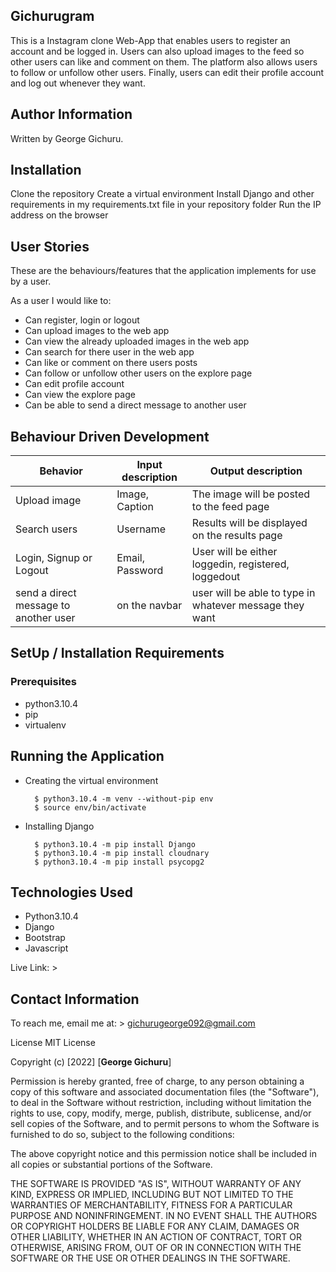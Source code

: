 ## Gichurugram

This is a Instagram clone Web-App that enables users to register an account and be logged in. Users can also upload images to the feed so other users can like and comment on them. The platform also allows users to follow or unfollow other users. Finally, users can edit their profile account and log out whenever they want.

## Author Information

Written by George Gichuru.

## Installation

Clone the repository
Create a virtual environment
Install Django and other requirements in my requirements.txt file in your repository folder
Run the IP address on the browser

## User Stories

These are the behaviours/features that the application implements for use by a user.

As a user I would like to:

- Can register, login or logout
- Can upload images to the web app
- Can view the already uploaded images in the web app
- Can search for there user in the web app
- Can like or comment on there users posts
- Can follow or unfollow other users on the explore page
- Can edit profile account
- Can view the explore page
- Can be able to send a direct message to another user 

## Behaviour Driven Development

| Behavior                | Input description | Output description                                  |
| ----------------------- | ----------------- | --------------------------------------------------- |
| Upload image            | Image, Caption    | The image will be posted to the feed page           |
| Search users            | Username          | Results will be displayed on the results page       |
| Login, Signup or Logout | Email, Password   | User will be either loggedin, registered, loggedout |
| send a direct message to another user | on the navbar | user will be able to type in whatever message they want |

## SetUp / Installation Requirements

### Prerequisites

- python3.10.4
- pip
- virtualenv

## Running the Application

- Creating the virtual environment

        $ python3.10.4 -m venv --without-pip env
        $ source env/bin/activate

- Installing Django

        $ python3.10.4 -m pip install Django
        $ python3.10.4 -m pip install cloudnary
        $ python3.10.4 -m pip install psycopg2

## Technologies Used

- Python3.10.4
- Django
- Bootstrap
- Javascript

Live Link: > 

## Contact Information

To reach me, email me at: > gichurugeorge092@gmail.com


License
MIT License

Copyright (c) [2022] [**George Gichuru**]

Permission is hereby granted, free of charge, to any person obtaining a copy of this software and associated documentation files (the "Software"), to deal in the Software without restriction, including without limitation the rights to use, copy, modify, merge, publish, distribute, sublicense, and/or sell copies of the Software, and to permit persons to whom the Software is furnished to do so, subject to the following conditions:

The above copyright notice and this permission notice shall be included in all copies or substantial portions of the Software.

THE SOFTWARE IS PROVIDED "AS IS", WITHOUT WARRANTY OF ANY KIND, EXPRESS OR IMPLIED, INCLUDING BUT NOT LIMITED TO THE WARRANTIES OF MERCHANTABILITY, FITNESS FOR A PARTICULAR PURPOSE AND NONINFRINGEMENT. IN NO EVENT SHALL THE AUTHORS OR COPYRIGHT HOLDERS BE LIABLE FOR ANY CLAIM, DAMAGES OR OTHER LIABILITY, WHETHER IN AN ACTION OF CONTRACT, TORT OR OTHERWISE, ARISING FROM, OUT OF OR IN CONNECTION WITH THE SOFTWARE OR THE USE OR OTHER DEALINGS IN THE SOFTWARE.